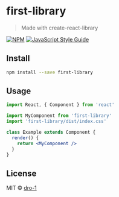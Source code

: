 # first-library

> Made with create-react-library

[![NPM](https://img.shields.io/npm/v/first-library.svg)](https://www.npmjs.com/package/first-library) [![JavaScript Style Guide](https://img.shields.io/badge/code_style-standard-brightgreen.svg)](https://standardjs.com)

## Install

```bash
npm install --save first-library
```

## Usage

```jsx
import React, { Component } from 'react'

import MyComponent from 'first-library'
import 'first-library/dist/index.css'

class Example extends Component {
  render() {
    return <MyComponent />
  }
}
```

## License

MIT © [dro-1](https://github.com/dro-1)
